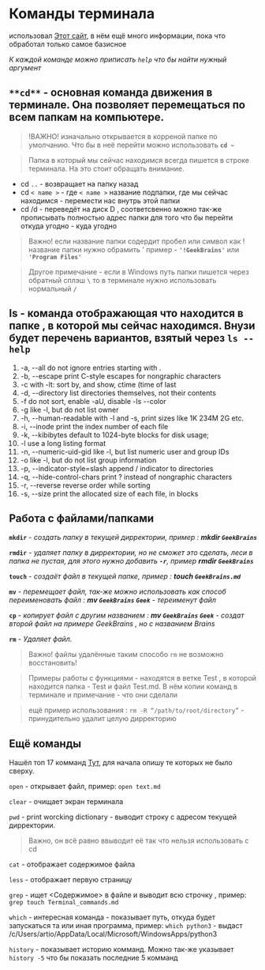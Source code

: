 # Команды терминала

использовал [Этот сайт](https://developer.mozilla.org/en-US/docs/Learn/Tools_and_testing/Understanding_client-side_tools/Command_line), в нём ещё много информации, пока что обработал только самое базисное

*К каждой команде можно приписать `help` что бы найти нужный аргумент*

## `**cd**` - основная команда движения в терминале. Она позволяет перемещаться по всем папкам на компьютере. 

>!ВАЖНО! изначально открывается в корреной папке по умолчанию. Что бы в неё перейти можно использовать __`cd ~`__

> Папка в который мы сейчас находимся всегда пишется в строке терминала. На это стоит обращать внимание. 

* cd `..` - возвращает на папку назад
* cd `< name >` - где `< name >` название подпапки, где мы сейчас находимся - перемести нас внутрь этой папки 
* cd /d - переведёт на диск D , соответсвенно можно так-же прописывать полностью адрес папки для того что бы перейти откуда угодно - куда угодно
> Важно! если название папки содердит пробел или символ как ! название папки нужно обрамить ' пример - **`'!GeekBrains'`** или **`'Program Files' `**

> Другое примечание - если в Windows путь папки пишется через обратный сплэш **`\`** то в терминале нужно использовать нормальный **`/ `**

## ls - команда отображающая что находится в папке , в которой мы сейчас находимся. Внузи будет перечень вариантов, взятый через `ls --help`

1. -a, --all  do not ignore entries starting with .
2. -b, --escape   print C-style escapes for nongraphic characters
3. -c    with -lt: sort by, and show, ctime (time of last
4. -d, --directory  list directories themselves, not their contents
5. -f    do not sort, enable -aU, disable -ls --color
6. -g      like -l, but do not list owner
7. -h, --human-readable  with -l and -s, print sizes like 1K 234M 2G etc.
8. -i, --inode                print the index number of each file
9. -k, --kibibytes            default to 1024-byte blocks for disk usage;
10. -l                         use a long listing format
11. -n, --numeric-uid-gid      like -l, but list numeric user and group IDs
12. -o     like -l, but do not list group information
13. -p, --indicator-style=slash append / indicator to directories
14. -q, --hide-control-chars   print ? instead of nongraphic characters
15. -r, --reverse              reverse order while sorting
16. -s, --size       print the allocated size of each file, in blocks
 

 ## Работа с файлами/папками

 **`mkdir`** - *создать папку в текущей дирректории, пример : __mkdir `GeekBrains`__*

 **`rmdir`** - *удаляет папку в дирректории, но не сможет это сделать, леси в папка не пустая, для этого нужно добавить **`-r`**, пример __rmdir `GeekBrains`__*

 **`touch`** - *создаёт файл в текущей папке, пример : __touch `GeekBrains.md`__*

 **`mv`** - *перемещает файл, так-же можно использовать как способ переименовать файл : __mv `GeekBrains` `Geek`__ - тереименут файл*

  **`cp`** - *копирует файл с другим названием : __mv `GeekBrains` `Geek`__ - создат второй файл на примере GeekBrains , но с названием Brains*

   **`rm`** - *Удаляет файл.*
   > Важно! файлы удалённые таким способо `rm` не возможно восстановить!

   > Примеры работы с функциями - находятся в ветке Test , в которой находится папка - Test и файл Test.md. В нём копии команд в терминале и примечание - что они сделали 

   >ещё пример использования : `rm -R “/path/to/root/directory”` - принудительно удалит целую дирректорию

   ## Ещё команды

   Нашёл топ 17 комманд  [Тут](https://www.techrepublic.com/article/16-terminal-commands-every-user-should-know/), для начала опишу те которых не было сверху.

   `open` - открывает файл, пример: `open text.md`

   `clear` - очищает экран терминала

   `pwd` - print worcking dictionary - выводит строку с адресом текущей дирректории. 
   > Важно, он всё равно ввыводит её так что нельзя использовать с cd

   `cat` - отображает содержимое файла

   `less` - отображает первую страницу

   `grep` - ищет <Содержимое> в файле и выводит всю строчку , пример: `grep touch Terminal_commands.md`

   `which` - интересная команда - показывает путь, откуда будет запускаться та или иная программа, пример: `which python3` - выдаст /c/Users/artio/AppData/Local/Microsoft/WindowsApps/python3

   `history` - показывает историю комманд. Можно так-же указывает `history -5` что бы показать последние 5 комманд 



